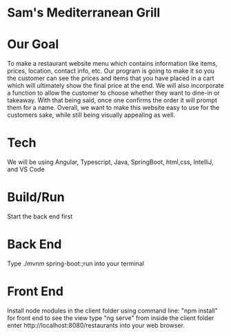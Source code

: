 # Sam's Mediterranean Grill

# Our Goal
To make a restaurant website menu which contains information like items, prices, location, contact info, etc. Our program is going to make it so you the customer can see the prices and items that you have placed in a cart which will ultimately show the final price at the end. We will also incorporate a function to allow the customer to choose whether they want to dine-in or takeaway. With that being said, once one confirms the order it will prompt them for a name. Overall, we want to make this website easy to use for the customers sake, while still being visually appealing as well.

# Tech
We will be using Angular, Typescript, Java, SpringBoot, html,css, IntelliJ, and VS Code

# Build/Run
Start the back end first

# Back End
Type ./mvnm spring-boot:;run into your terminal

# Front End
Install node modules in the client folder using command line: "npm install"
for front end to see the view type "ng serve" from inside the client folder
enter http://localhost:8080/restaurants into your web browser.


